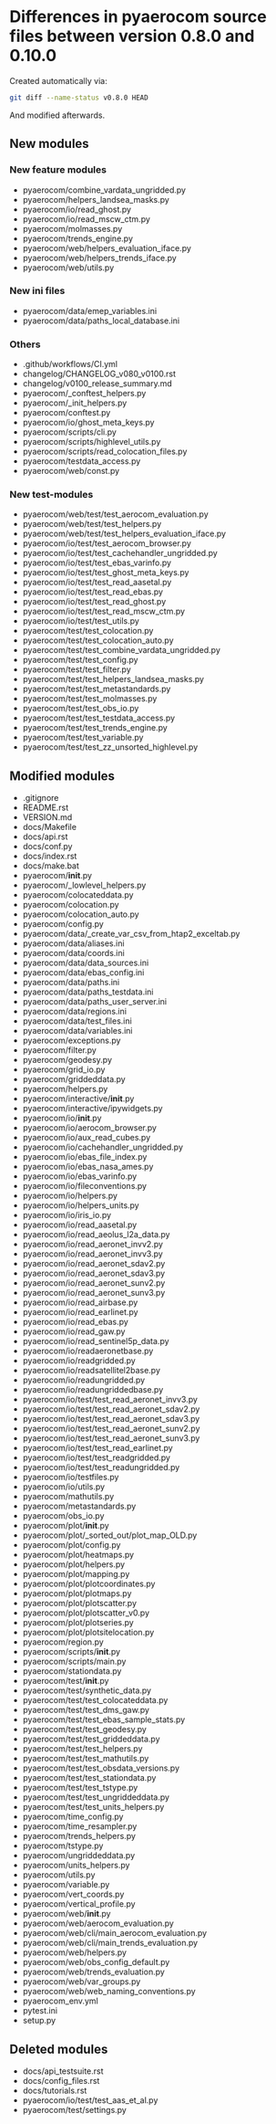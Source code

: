 
# Differences in pyaerocom source files between version 0.8.0 and 0.10.0

Created automatically via:

```bash
git diff --name-status v0.8.0 HEAD
```

And modified afterwards.

## New modules

### New feature modules

-	pyaerocom/combine_vardata_ungridded.py
-	pyaerocom/helpers_landsea_masks.py
-	pyaerocom/io/read_ghost.py
-	pyaerocom/io/read_mscw_ctm.py
-	pyaerocom/molmasses.py
-	pyaerocom/trends_engine.py
-	pyaerocom/web/helpers_evaluation_iface.py
-	pyaerocom/web/helpers_trends_iface.py
-	pyaerocom/web/utils.py

### New ini files

-	pyaerocom/data/emep_variables.ini
-	pyaerocom/data/paths_local_database.ini

### Others

-	.github/workflows/CI.yml
-	changelog/CHANGELOG_v080_v0100.rst
-	changelog/v0100_release_summary.md
-	pyaerocom/_conftest_helpers.py
-	pyaerocom/_init_helpers.py
-	pyaerocom/conftest.py
-	pyaerocom/io/ghost_meta_keys.py
-	pyaerocom/scripts/cli.py
-	pyaerocom/scripts/highlevel_utils.py
-	pyaerocom/scripts/read_colocation_files.py
-	pyaerocom/testdata_access.py
-	pyaerocom/web/const.py

### New test-modules

-	pyaerocom/web/test/test_aerocom_evaluation.py
-	pyaerocom/web/test/test_helpers.py
-	pyaerocom/web/test/test_helpers_evaluation_iface.py
-	pyaerocom/io/test/test_aerocom_browser.py
-	pyaerocom/io/test/test_cachehandler_ungridded.py
-	pyaerocom/io/test/test_ebas_varinfo.py
-	pyaerocom/io/test/test_ghost_meta_keys.py
-	pyaerocom/io/test/test_read_aasetal.py
-	pyaerocom/io/test/test_read_ebas.py
-	pyaerocom/io/test/test_read_ghost.py
-	pyaerocom/io/test/test_read_mscw_ctm.py
-	pyaerocom/io/test/test_utils.py
-	pyaerocom/test/test_colocation.py
-	pyaerocom/test/test_colocation_auto.py
-	pyaerocom/test/test_combine_vardata_ungridded.py
-	pyaerocom/test/test_config.py
-	pyaerocom/test/test_filter.py
-	pyaerocom/test/test_helpers_landsea_masks.py
-	pyaerocom/test/test_metastandards.py
-	pyaerocom/test/test_molmasses.py
-	pyaerocom/test/test_obs_io.py
-	pyaerocom/test/test_testdata_access.py
-	pyaerocom/test/test_trends_engine.py
-	pyaerocom/test/test_variable.py
-	pyaerocom/test/test_zz_unsorted_highlevel.py

## Modified modules
-	.gitignore
-	README.rst
-	VERSION.md
-	docs/Makefile
-	docs/api.rst
-	docs/conf.py
-	docs/index.rst
-	docs/make.bat
-	pyaerocom/__init__.py
-	pyaerocom/_lowlevel_helpers.py
-	pyaerocom/colocateddata.py
-	pyaerocom/colocation.py
-	pyaerocom/colocation_auto.py
-	pyaerocom/config.py
-	pyaerocom/data/_create_var_csv_from_htap2_exceltab.py
-	pyaerocom/data/aliases.ini
-	pyaerocom/data/coords.ini
-	pyaerocom/data/data_sources.ini
-	pyaerocom/data/ebas_config.ini
-	pyaerocom/data/paths.ini
-	pyaerocom/data/paths_testdata.ini
-	pyaerocom/data/paths_user_server.ini
-	pyaerocom/data/regions.ini
-	pyaerocom/data/test_files.ini
-	pyaerocom/data/variables.ini
-	pyaerocom/exceptions.py
-	pyaerocom/filter.py
-	pyaerocom/geodesy.py
-	pyaerocom/grid_io.py
-	pyaerocom/griddeddata.py
-	pyaerocom/helpers.py
-	pyaerocom/interactive/__init__.py
-	pyaerocom/interactive/ipywidgets.py
-	pyaerocom/io/__init__.py
-	pyaerocom/io/aerocom_browser.py
-	pyaerocom/io/aux_read_cubes.py
-	pyaerocom/io/cachehandler_ungridded.py
-	pyaerocom/io/ebas_file_index.py
-	pyaerocom/io/ebas_nasa_ames.py
-	pyaerocom/io/ebas_varinfo.py
-	pyaerocom/io/fileconventions.py
-	pyaerocom/io/helpers.py
-	pyaerocom/io/helpers_units.py
-	pyaerocom/io/iris_io.py
-	pyaerocom/io/read_aasetal.py
-	pyaerocom/io/read_aeolus_l2a_data.py
-	pyaerocom/io/read_aeronet_invv2.py
-	pyaerocom/io/read_aeronet_invv3.py
-	pyaerocom/io/read_aeronet_sdav2.py
-	pyaerocom/io/read_aeronet_sdav3.py
-	pyaerocom/io/read_aeronet_sunv2.py
-	pyaerocom/io/read_aeronet_sunv3.py
-	pyaerocom/io/read_airbase.py
-	pyaerocom/io/read_earlinet.py
-	pyaerocom/io/read_ebas.py
-	pyaerocom/io/read_gaw.py
-	pyaerocom/io/read_sentinel5p_data.py
-	pyaerocom/io/readaeronetbase.py
-	pyaerocom/io/readgridded.py
-	pyaerocom/io/readsatellitel2base.py
-	pyaerocom/io/readungridded.py
-	pyaerocom/io/readungriddedbase.py
-	pyaerocom/io/test/test_read_aeronet_invv3.py
-	pyaerocom/io/test/test_read_aeronet_sdav2.py
-	pyaerocom/io/test/test_read_aeronet_sdav3.py
-	pyaerocom/io/test/test_read_aeronet_sunv2.py
-	pyaerocom/io/test/test_read_aeronet_sunv3.py
-	pyaerocom/io/test/test_read_earlinet.py
-	pyaerocom/io/test/test_readgridded.py
-	pyaerocom/io/test/test_readungridded.py
-	pyaerocom/io/testfiles.py
-	pyaerocom/io/utils.py
-	pyaerocom/mathutils.py
-	pyaerocom/metastandards.py
-	pyaerocom/obs_io.py
-	pyaerocom/plot/__init__.py
-	pyaerocom/plot/_sorted_out/plot_map_OLD.py
-	pyaerocom/plot/config.py
-	pyaerocom/plot/heatmaps.py
-	pyaerocom/plot/helpers.py
-	pyaerocom/plot/mapping.py
-	pyaerocom/plot/plotcoordinates.py
-	pyaerocom/plot/plotmaps.py
-	pyaerocom/plot/plotscatter.py
-	pyaerocom/plot/plotscatter_v0.py
-	pyaerocom/plot/plotseries.py
-	pyaerocom/plot/plotsitelocation.py
-	pyaerocom/region.py
-	pyaerocom/scripts/__init__.py
-	pyaerocom/scripts/main.py
-	pyaerocom/stationdata.py
-	pyaerocom/test/__init__.py
-	pyaerocom/test/synthetic_data.py
-	pyaerocom/test/test_colocateddata.py
-	pyaerocom/test/test_dms_gaw.py
-	pyaerocom/test/test_ebas_sample_stats.py
-	pyaerocom/test/test_geodesy.py
-	pyaerocom/test/test_griddeddata.py
-	pyaerocom/test/test_helpers.py
-	pyaerocom/test/test_mathutils.py
-	pyaerocom/test/test_obsdata_versions.py
-	pyaerocom/test/test_stationdata.py
-	pyaerocom/test/test_tstype.py
-	pyaerocom/test/test_ungriddeddata.py
-	pyaerocom/test/test_units_helpers.py
-	pyaerocom/time_config.py
-	pyaerocom/time_resampler.py
-	pyaerocom/trends_helpers.py
-	pyaerocom/tstype.py
-	pyaerocom/ungriddeddata.py
-	pyaerocom/units_helpers.py
-	pyaerocom/utils.py
-	pyaerocom/variable.py
-	pyaerocom/vert_coords.py
-	pyaerocom/vertical_profile.py
-	pyaerocom/web/__init__.py
-	pyaerocom/web/aerocom_evaluation.py
-	pyaerocom/web/cli/main_aerocom_evaluation.py
-	pyaerocom/web/cli/main_trends_evaluation.py
-	pyaerocom/web/helpers.py
-	pyaerocom/web/obs_config_default.py
-	pyaerocom/web/trends_evaluation.py
-	pyaerocom/web/var_groups.py
-	pyaerocom/web/web_naming_conventions.py
-	pyaerocom_env.yml
-	pytest.ini
-	setup.py

## Deleted modules
-	docs/api_testsuite.rst
-	docs/config_files.rst
-	docs/tutorials.rst
-	pyaerocom/io/test/test_aas_et_al.py
-	pyaerocom/test/settings.py
